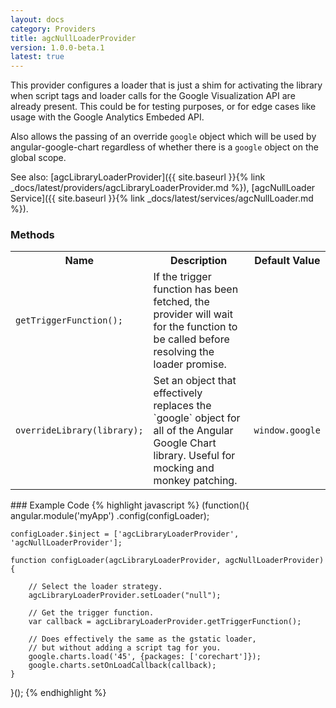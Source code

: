 ```yaml
---
layout: docs
category: Providers
title: agcNullLoaderProvider
version: 1.0.0-beta.1
latest: true
---
```


This provider configures a loader that is just a shim for activating the
library when script tags and loader calls for the Google Visualization API
are already present. This could be for testing purposes, or for edge cases
like usage with the Google Analytics Embeded API.

Also allows the passing of an override `google` object which will be used
by angular-google-chart regardless of whether there is a `google` object
on the global scope.

See also: [agcLibraryLoaderProvider]({{ site.baseurl }}{% link _docs/latest/providers/agcLibraryLoaderProvider.md %}),
[agcNullLoader Service]({{ site.baseurl }}{% link _docs/latest/services/agcNullLoader.md %}).

### Methods
<table class="table">
    <tr>
        <th>Name</th>
        <th>Description</th>
        <th>Default Value</th>
    </tr>
    <tr>
        <td><p><code>getTriggerFunction();</code></p></td>
        <td>If the trigger function has been fetched, the provider will wait for the function to be called before resolving the loader promise.</td>
        <td></td>
    </tr>
    <tr>
        <td><p><code>overrideLibrary(library);</code></p></td>
        <td>Set an object that effectively replaces the `google` object for all of the Angular Google Chart library. Useful for mocking and monkey patching.</td>
        <td><p><code>window.google</code></p></td>
    </tr>
</table>
### Example Code
{% highlight javascript %}
(function(){
    angular.module('myApp')
        .config(configLoader);
    
    configLoader.$inject = ['agcLibraryLoaderProvider', 'agcNullLoaderProvider'];
    
    function configLoader(agcLibraryLoaderProvider, agcNullLoaderProvider){

        // Select the loader strategy.
        agcLibraryLoaderProvider.setLoader("null");

        // Get the trigger function.
        var callback = agcLibraryLoaderProvider.getTriggerFunction();

        // Does effectively the same as the gstatic loader,
        // but without adding a script tag for you.
        google.charts.load('45', {packages: ['corechart']});
        google.charts.setOnLoadCallback(callback);
    }
}();
{% endhighlight %}

